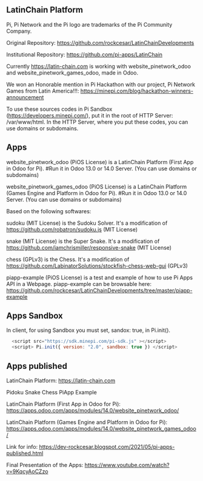 LatinChain Platform
-----------------

Pi, Pi Network and the Pi logo are trademarks of the Pi Community Company.

Original Repository: https://github.com/rockcesar/LatinChainDevelopments

Institutional Repository: https://github.com/pi-apps/LatinChain

Currently https://latin-chain.com is working with website_pinetwork_odoo and website_pinetwork_games_odoo, made in Odoo.

We won an Honorable mention in Pi Hackathon with our project, Pi Network Games from Latin America!!!:
https://minepi.com/blog/hackathon-winners-announcement

To use these sources codes in Pi Sandbox (https://developers.minepi.com/), put it in the root of HTTP Server: /var/www/html.
In the HTTP Server, where you put these codes, you can use domains or subdomains.

Apps
-----------------

website_pinetwork_odoo (PiOS License) is a LatinChain Platform (First App in Odoo for Pi).
#Run it in Odoo 13.0 or 14.0 Server. (You can use domains or subdomains)

website_pinetwork_games_odoo (PiOS License) is a LatinChain Platform (Games Engine and Platform in Odoo for Pi).
#Run it in Odoo 13.0 or 14.0 Server. (You can use domains or subdomains)

Based on the following softwares:

sudoku (MIT License) is the Sudoku Solver. It's a modification of https://github.com/robatron/sudoku.js (MIT License)

snake (MIT License) is the Super Snake. It's a modification of https://github.com/iamchrismiller/responsive-snake (MIT License)

chess (GPLv3) is the Chess. It's a modification of https://github.com/LabinatorSolutions/stockfish-chess-web-gui (GPLv3)

piapp-example (PiOS License) is a test and example of how to use Pi Apps API in a Webpage.
piapp-example can be browsable here: https://github.com/rockcesar/LatinChainDevelopments/tree/master/piapp-example

Apps Sandbox
-----------------

In client, for using Sandbox you must set, sandox: true, in Pi.init().

```javascript
  <script src="https://sdk.minepi.com/pi-sdk.js" ></script>
  <script> Pi.init({ version: "2.0", sandbox: true }) </script>
```

Apps published
-----------------

LatinChain Platform:
https://latin-chain.com

Pidoku
Snake
Chess
PiApp Example

LatinChain Platform (First App in Odoo for Pi):
https://apps.odoo.com/apps/modules/14.0/website_pinetwork_odoo/

LatinChain Platform (Games Engine and Platform in Odoo for Pi):
https://apps.odoo.com/apps/modules/14.0/website_pinetwork_games_odoo/

Link for info:
https://dev-rockcesar.blogspot.com/2021/05/pi-apps-published.html

Final Presentation of the Apps:
https://www.youtube.com/watch?v=9KqcyAoCZzo
